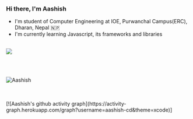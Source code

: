 ### Hi there, I'm Aashish


- I'm student of Computer Engineering at IOE, Purwanchal Campus(ERC), Dharan, Nepal 🇳🇵
- I'm currently learning Javascript, its frameworks and libraries

<br />


 <img align="center" src="https://github-readme-stats.vercel.app/api/top-langs/?username=aashish-cd&layout=compact&theme=dark" />

<br/><br/>
<p><img align="center" src="https://github-readme-streak-stats.herokuapp.com/?user=aashish-cd&theme=dark" alt="Aashish" /></p>
<br/><br/>
[![Aashish's github activity graph](https://activity-graph.herokuapp.com/graph?username=aashish-cd&theme=xcode)]
<br>



